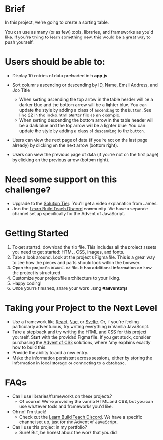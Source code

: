 # Brief

In this project, we're going to create a sorting table.

You can use as many (or as few) tools, libraries, and frameworks as you'd like. If you're trying to learn something new, this would be a great way to push yourself.

# Users should be able to:

- Display 10 entries of data preloaded into **app.js**
- Sort columns ascending or descending by ID, Name, Email Address, and Job Title
  - When sorting ascending the top arrow in the table header will be a darker blue and the bottom arrow will be a lighter blue. You can update the style by adding a class of `ascending` to the `button`. See line 22 in the index.html starter file as an example.
  - When sorting descending the bottom arrow in the table header will be a dark blue and the top arrow will be a lighter blue. You can update the style by adding a class of `descending` to the `button`.

- Users can view the next page of data (if you’re not on the last page already) by clicking on the next arrow (bottom right).
- Users can view the previous page of data (if you’re not on the first page) by clicking on the previous arrow (bottom right).


# Need some support on this challenge?

- Upgrade to the [Solution Tier](https://www.adventofjs.com/).  You'll get a video explanation from James.
- Join the [Learn Build Teach Discord](http://learnbuildteach.com) community. We have a separate channel set up specifically for the Advent of JavaScript.

# Getting Started

1. To get started, [download the zip file](https://store.selfteach.me/products/home). This includes all the project assets you need to get started: HTML, CSS, images, and fonts.
2. Take a look around. Look at the project's Figma file. This is a great way to see how the pieces and parts should look within the browser.
3. Open the project's `README.md` file. It has additional information on how the project is structured.
4. Customize your project/file architecture to your liking.
5. Happy coding!
6. Once you're finished, share your work using **#adventofjs**

# Taking your Project to the Next Level

- Use a framework like [React](https://click.convertkit-mail.com/e5u4nz4nq7a0umqw04a8/p8hehqu9gen3pkhq/aHR0cHM6Ly9yZWFjdGpzLm9yZy8=), [Vue](https://click.convertkit-mail.com/e5u4nz4nq7a0umqw04a8/x0hph3un9m5r4rh5/aHR0cHM6Ly92dWVqcy5vcmcv), or [Svelte](https://click.convertkit-mail.com/e5u4nz4nq7a0umqw04a8/6qhehoupn4mk35uo/aHR0cHM6Ly9zdmVsdGUuZGV2Lw==). Or, if you're feeling particularly adventurous, try writing everything in Vanilla JavaScript.
- Take a step back and try writing the HTML and CSS for this project yourself. Start with the provided Figma file. If you get stuck, consider purchasing the [Advent of CSS](https://click.convertkit-mail.com/e5u4nz4nq7a0umqw04a8/kkhmh2u86pkdoefl/aHR0cDovL2FkdmVudG9mY3NzLmNvbQ==) solutions, where Amy explains exactly how to build this.
- Provide the ability to add a new entry.
- Make the information persistent across sessions, either by storing the information in local storage or connecting to a database.

# FAQs

- Can I use libraries/frameworks on these projects?
  - Of course! We're providing the vanilla HTML and CSS, but you can use whatever tools and frameworks you'd like.
- Oh no! I'm stuck!
  - Check out the [Learn Build Teach Discord](https://click.convertkit-mail.com/e5u4nz4nq7a0umqw04a8/7qh7h2u0werknxhz/aHR0cDovL2xlYXJuYnVpbGR0ZWFjaC5jb20v). We have a specific channel set up, just for the Advent of JavaScript.
- Can I use this project in my portfolio?
  - Sure! But, be honest about the work that *you* did
